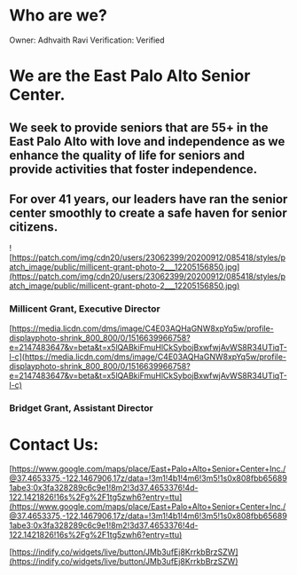 # Who are we?

Owner: Adhvaith Ravi
Verification: Verified

# We are the East Palo Alto Senior Center.

## We seek to provide seniors that are 55+ in the East Palo Alto with love and independence as we enhance the quality of life for seniors and provide activities that foster independence.

## For over 41 years, our leaders have ran the senior center smoothly to create a safe haven for senior citizens.

![https://patch.com/img/cdn20/users/23062399/20200912/085418/styles/patch_image/public/millicent-grant-photo-2___12205156850.jpg](https://patch.com/img/cdn20/users/23062399/20200912/085418/styles/patch_image/public/millicent-grant-photo-2___12205156850.jpg)

### Millicent Grant, Executive Director

[https://media.licdn.com/dms/image/C4E03AQHaGNW8xpYq5w/profile-displayphoto-shrink_800_800/0/1516639966758?e=2147483647&v=beta&t=x5lQABkiFmuHlCkSybojBxwfwjAvWS8R34UTiqT-l-c](https://media.licdn.com/dms/image/C4E03AQHaGNW8xpYq5w/profile-displayphoto-shrink_800_800/0/1516639966758?e=2147483647&v=beta&t=x5lQABkiFmuHlCkSybojBxwfwjAvWS8R34UTiqT-l-c)

### Bridget Grant, Assistant Director

# Contact Us:

[https://www.google.com/maps/place/East+Palo+Alto+Senior+Center+Inc./@37.4653375,-122.1467906,17z/data=!3m1!4b1!4m6!3m5!1s0x808fbb656891abe3:0x3fa328289c6c9e1!8m2!3d37.4653376!4d-122.1421826!16s%2Fg%2F1tg5zwh6?entry=ttu](https://www.google.com/maps/place/East+Palo+Alto+Senior+Center+Inc./@37.4653375,-122.1467906,17z/data=!3m1!4b1!4m6!3m5!1s0x808fbb656891abe3:0x3fa328289c6c9e1!8m2!3d37.4653376!4d-122.1421826!16s%2Fg%2F1tg5zwh6?entry=ttu)

[https://indify.co/widgets/live/button/JMb3ufEj8KrrkbBrzSZW](https://indify.co/widgets/live/button/JMb3ufEj8KrrkbBrzSZW)